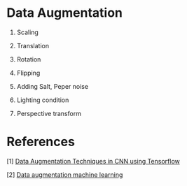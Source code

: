 # Data Augmentation



1. Scaling

2. Translation

3. Rotation

4. Flipping

5. Adding Salt, Peper noise

6. Lighting condition

7. Perspective transform


# References
[1] [Data Augmentation Techniques in CNN using Tensorflow](https://medium.com/ymedialabs-innovation/data-augmentation-techniques-in-cnn-using-tensorflow-371ae43d5be9)

[2] [Data augmentation machine learning](https://machinelearningmastery.com/how-to-configure-image-data-augmentation-when-training-deep-learning-neural-networks/)